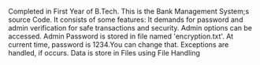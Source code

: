 Completed in First Year of B.Tech.
This is the Bank Management System;s source Code.
It consists of some features:
It demands for password and admin verification for safe transactions and security.
Admin options can be accessed.
Admin Password is stored in file named 'encryption.txt'. At current time, password is 1234.You can change that.
Exceptions are handled, if occurs.
Data is store in Files using File Handling
